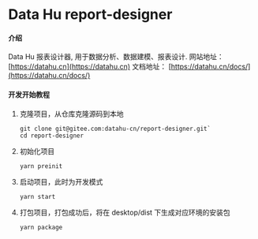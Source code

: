 # Data Hu report-designer

#### 介绍

Data Hu 报表设计器, 用于数据分析、数据建模、报表设计.
网站地址： [https://datahu.cn](https://datahu.cn)
文档地址： [https://datahu.cn/docs/](https://datahu.cn/docs/)

#### 开发开始教程

1.  克隆项目，从仓库克隆源码到本地

    ```
    git clone git@gitee.com:datahu-cn/report-designer.git`
    cd report-designer
    ```

2.  初始化项目

    ```
    yarn preinit
    ```

3.  启动项目，此时为开发模式

    ```
    yarn start
    ```

4.  打包项目，打包成功后，将在 desktop/dist 下生成对应环境的安装包
    ```
    yarn package
    ```
